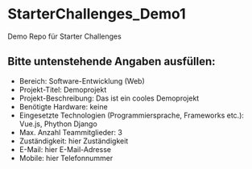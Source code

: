 # StarterChallenges_Demo1
Demo Repo für Starter Challenges
## Bitte untenstehende Angaben ausfüllen:
- Bereich: Software-Entwicklung (Web)
- Projekt-Titel: Demoprojekt
- Projekt-Beschreibung: Das ist ein cooles Demoprojekt
- Benötigte Hardware: keine
- Eingesetzte Technologien (Programmiersprache, Frameworks etc.): Vue.js, Phython Django
- Max. Anzahl Teammitglieder: 3
- Zuständigkeit: hier Zuständigkeit
- E-Mail: hier E-Mail-Adresse
- Mobile: hier Telefonnummer
